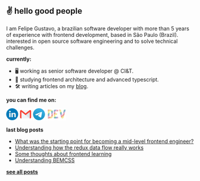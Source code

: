 ## ✌️ hello good people

I am Felipe Gustavo, a brazilian software developer with more than 5 years of experience with frontend development, based in São Paulo (Brazil).  
interested in open source software engineering and to solve technical challenges.

**currently:**
- 🖥 working as senior software developer @ CI&T.
- 📔 studying frontend architecture and advanced typescript.
- 🛠 writing articles on my [blog](https://dev.to/felipegs).

**you can find me on:**

<a href="https://www.linkedin.com/in/felipegustavos/"><img src="images/linkedin.png" height="32px" title="Linkedin"></img></a>
<a href="mailto:felipegdas07@gmail.com"><img src="images/gmail.png" height="32px" title="Email"></img></a>
<a href="https://t.me/felipegs"><img src="images/telegram.png" height="32px" title="Telegram"></img></a>
<a href="https://dev.to/felipegs"><img src="images/devto.png" height="32px" title="Blog"></img></a>

**last blog posts**
<!-- BLOG:START -->
- [What was the starting point for becoming a mid-level frontend engineer?](https://dev.to/felipegs/what-was-the-starting-point-to-become-a-mid-level-frontend-engineer-25gj)
- [Understanding how the redux data flow really works](https://dev.to/felipegs/redux-in-depth-under-the-hood-of-redux-data-flow-13he)
- [Some thoughts about frontend learning](https://dev.to/felipegs/some-thoughts-about-frontend-learning-21n2)
- [Understanding BEMCSS](https://dev.to/felipegs/entendendo-bemcss-5dc7)
<!-- BLOG:END -->

[**see all posts**](https://dev.to/felipegs)
